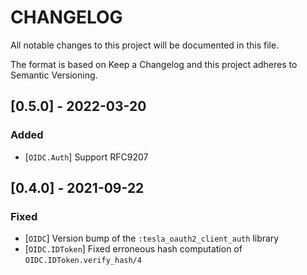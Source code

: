 # CHANGELOG

All notable changes to this project will be documented in this file.

The format is based on Keep a Changelog and this project adheres to Semantic Versioning.

## [0.5.0] - 2022-03-20

### Added

- [`OIDC.Auth`] Support RFC9207

## [0.4.0] - 2021-09-22

### Fixed

- [`OIDC`] Version bump of the `:tesla_oauth2_client_auth` library
- [`OIDC.IDToken`] Fixed erroneous hash computation of `OIDC.IDToken.verify_hash/4`
